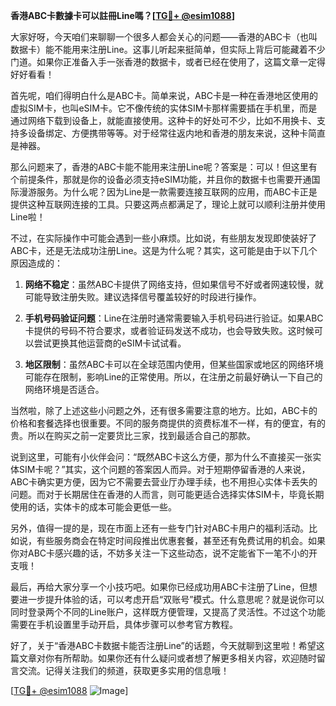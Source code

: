 **香港ABC卡數據卡可以註冊Line嗎？[[TG💪+ @esim1088](https://t.me/s/esim1088)]**

大家好呀，今天咱们来聊聊一个很多人都会关心的问题——香港的ABC卡（也叫数据卡）能不能用来注册Line。这事儿听起来挺简单，但实际上背后可能藏着不少门道。如果你正准备入手一张香港的数据卡，或者已经在使用了，这篇文章一定得好好看看！

首先呢，咱们得明白什么是ABC卡。简单来说，ABC卡是一种在香港地区使用的虚拟SIM卡，也叫eSIM卡。它不像传统的实体SIM卡那样需要插在手机里，而是通过网络下载到设备上，就能直接使用。这种卡的好处可不少，比如不用换卡、支持多设备绑定、方便携带等等。对于经常往返内地和香港的朋友来说，这种卡简直是神器。

那么问题来了，香港的ABC卡能不能用来注册Line呢？答案是：可以！但这里有个前提条件，那就是你的设备必须支持eSIM功能，并且你的数据卡也需要开通国际漫游服务。为什么呢？因为Line是一款需要连接互联网的应用，而ABC卡正是提供这种互联网连接的工具。只要这两点都满足了，理论上就可以顺利注册并使用Line啦！

不过，在实际操作中可能会遇到一些小麻烦。比如说，有些朋友发现即使装好了ABC卡，还是无法成功注册Line。这是为什么呢？其实，这可能是由于以下几个原因造成的：

1. **网络不稳定**：虽然ABC卡提供了网络支持，但如果信号不好或者网速较慢，就可能导致注册失败。建议选择信号覆盖较好的时段进行操作。
   
2. **手机号码验证问题**：Line在注册时通常需要输入手机号码进行验证。如果ABC卡提供的号码不符合要求，或者验证码发送不成功，也会导致失败。这时候可以尝试更换其他运营商的eSIM卡试试看。

3. **地区限制**：虽然ABC卡可以在全球范围内使用，但某些国家或地区的网络环境可能存在限制，影响Line的正常使用。所以，在注册之前最好确认一下自己的网络环境是否适合。

当然啦，除了上述这些小问题之外，还有很多需要注意的地方。比如，ABC卡的价格和套餐选择也很重要。不同的服务商提供的资费标准不一样，有的便宜，有的贵。所以在购买之前一定要货比三家，找到最适合自己的那款。

说到这里，可能有小伙伴会问：“既然ABC卡这么方便，那为什么不直接买一张实体SIM卡呢？”其实，这个问题的答案因人而异。对于短期停留香港的人来说，ABC卡确实更方便，因为它不需要去营业厅办理手续，也不用担心实体卡丢失的问题。而对于长期居住在香港的人而言，则可能更适合选择实体SIM卡，毕竟长期使用的话，实体卡的成本可能会更低一些。

另外，值得一提的是，现在市面上还有一些专门针对ABC卡用户的福利活动。比如说，有些服务商会在特定时间段推出优惠套餐，甚至还有免费试用的机会。如果你对ABC卡感兴趣的话，不妨多关注一下这些动态，说不定能省下一笔不小的开支哦！

最后，再给大家分享一个小技巧吧。如果你已经成功用ABC卡注册了Line，但想要进一步提升体验的话，可以考虑开启“双账号”模式。什么意思呢？就是说你可以同时登录两个不同的Line账户，这样既方便管理，又提高了灵活性。不过这个功能需要在手机设置里手动开启，具体步骤可以参考官方教程。

好了，关于“香港ABC卡数据卡能否注册Line”的话题，今天就聊到这里啦！希望这篇文章对你有所帮助。如果你还有什么疑问或者想了解更多相关内容，欢迎随时留言交流。记得关注我们的频道，获取更多实用的信息哦！

[[TG💪+ @esim1088](https://t.me/s/esim1088) ![Image](https://i.postimg.cc/4NQfJmqS/Snipaste-2025-05-13-00-14-12.png)]